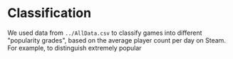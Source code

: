 # Classification
We used data from ``../AllData.csv`` to classify games into different "popularity grades", based on the average player count per day on Steam. For example, to
distinguish extremely popular 
